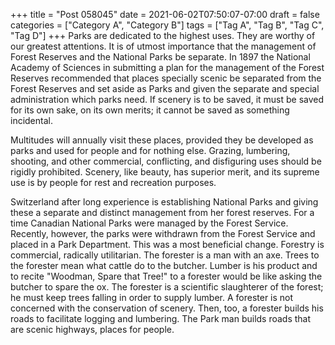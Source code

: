 +++
title = "Post 058045"
date = 2021-06-02T07:50:07-07:00
draft = false
categories = ["Category A", "Category B"]
tags = ["Tag A", "Tag B", "Tag C", "Tag D"]
+++
Parks are dedicated to the highest uses. They are worthy of our greatest attentions. It is of utmost importance that the management of Forest Reserves and the National Parks be separate. In 1897 the National Academy of Sciences in submitting a plan for the management of the Forest Reserves recommended that places specially scenic be separated from the Forest Reserves and set aside as Parks and given the separate and special administration which parks need. If scenery is to be saved, it must be saved for its own sake, on its own merits; it cannot be saved as something incidental.

Multitudes will annually visit these places, provided they be developed as parks and used for people and for nothing else. Grazing, lumbering, shooting, and other commercial, conflicting, and disfiguring uses should be rigidly prohibited. Scenery, like beauty, has superior merit, and its supreme use is by people for rest and recreation purposes.

Switzerland after long experience is establishing National Parks and giving these a separate and distinct management from her forest reserves. For a time Canadian National Parks were managed by the Forest Service. Recently, however, the parks were withdrawn from the Forest Service and placed in a Park Department. This was a most beneficial change. Forestry is commercial, radically utilitarian. The forester is a man with an axe. Trees to the forester mean what cattle do to the butcher. Lumber is his product and to recite "Woodman, Spare that Tree!" to a forester would be like asking the butcher to spare the ox. The forester is a scientific slaughterer of the forest; he must keep trees falling in order to supply lumber. A forester is not concerned with the conservation of scenery. Then, too, a forester builds his roads to facilitate logging and lumbering. The Park man builds roads that are scenic highways, places for people.
